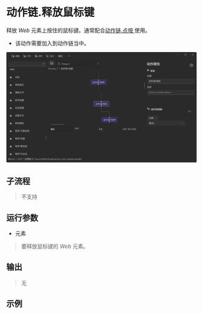# 动作链.释放鼠标键 
释放 *Web* 元素上按住的鼠标键。通常配合[动作链.点按 ](./actions/WebActionClickHold.md)使用。

* 该动作需要加入到动作链当中。

![WebActionRelease](./images/29.png ':size=90%')

## 子流程
> 不支持


## 运行参数

* 元素

> 要释放鼠标键的 *Web* 元素。


## 输出
> 无
    


## 示例
